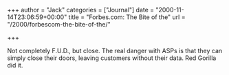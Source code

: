 +++
author = "Jack"
categories = ["Journal"]
date = "2000-11-14T23:06:59+00:00"
title = "Forbes.com: The Bite of the"
url = "/2000/forbescom-the-bite-of-the/"

+++

[][1] 

Not completely F.U.D., but close. The real danger with ASPs is that they can simply close their doors, leaving customers without their data. Red Gorilla did it.

 [1]: http://www.forbes.com/forbes/2000/1127/6614296a.html